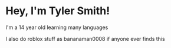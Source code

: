 # Hey, I'm Tyler Smith!

I'm a 14 year old learning many languages

I also do roblox stuff as bananaman0008 if anyone ever finds this



